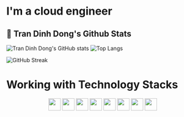 # I'm a cloud engineer

## 👋 Tran Dinh Dong's Github Stats
![Tran Dinh Dong's GitHub stats](https://github-readme-stats.vercel.app/api?username=vanvuvuong&show_icons=true&theme=monokai&show=reviews,discussions_started,discussions_answered,prs_merged,prs_merged_percentage)
![Top Langs](https://github-readme-stats.vercel.app/api/top-langs/?username=vanvuvuong&size_weight=0.5&count_weight=0.5&theme=dark)

![GitHub Streak](https://streak-stats.demolab.com/?user=vanvuvuong&theme=dark)

# Working with Technology Stacks
<p align="center">
  <img height="32" width="32" src="https://unpkg.com/simple-icons@v11/icons/linux.svg" />
  <img height="32" width="32" src="https://unpkg.com/simple-icons@v11/icons/amazon.svg" />
  <img height="32" width="32" src="https://unpkg.com/simple-icons@v11/icons/terraform.svg" />
  <img height="32" width="32" src="https://unpkg.com/simple-icons@v11/icons/docker.svg" />
  <img height="32" width="32" src="https://unpkg.com/simple-icons@v11/icons/kubernetes.svg" />
  <img height="32" width="32" src="https://unpkg.com/simple-icons@v11/icons/gitlab.svg" />
  <img height="32" width="32" src="https://unpkg.com/simple-icons@v11/icons/python.svg" />
  <img height="32" width="32" src="https://unpkg.com/simple-icons@v11/icons/go.svg" />
</p>
